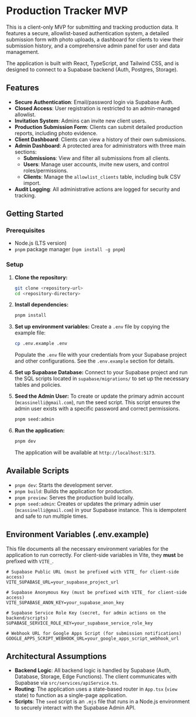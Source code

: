 # Production Tracker MVP

This is a client-only MVP for submitting and tracking production data. It features a secure, allowlist-based authentication system, a detailed submission form with photo uploads, a dashboard for clients to view their submission history, and a comprehensive admin panel for user and data management.

The application is built with React, TypeScript, and Tailwind CSS, and is designed to connect to a Supabase backend (Auth, Postgres, Storage).

## Features

- **Secure Authentication**: Email/password login via Supabase Auth.
- **Closed Access**: User registration is restricted to an admin-managed allowlist.
- **Invitation System**: Admins can invite new client users.
- **Production Submission Form**: Clients can submit detailed production reports, including photo evidence.
- **Client Dashboard**: Clients can view a history of their own submissions.
- **Admin Dashboard**: A protected area for administrators with three main sections:
  - **Submissions**: View and filter all submissions from all clients.
  - **Users**: Manage user accounts, invite new users, and control roles/permissions.
  - **Clients**: Manage the `allowlist_clients` table, including bulk CSV import.
- **Audit Logging**: All administrative actions are logged for security and tracking.

## Getting Started

### Prerequisites

- Node.js (LTS version)
- `pnpm` package manager (`npm install -g pnpm`)

### Setup

1.  **Clone the repository:**
    ```bash
    git clone <repository-url>
    cd <repository-directory>
    ```

2.  **Install dependencies:**
    ```bash
    pnpm install
    ```

3.  **Set up environment variables:**
    Create a `.env` file by copying the example file:
    ```bash
    cp .env.example .env
    ```
    Populate the `.env` file with your credentials from your Supabase project and other configurations. See the `.env.example` section for details.

4.  **Set up Supabase Database:**
    Connect to your Supabase project and run the SQL scripts located in `supabase/migrations/` to set up the necessary tables and policies.

5.  **Seed the Admin User:**
    To create or update the primary admin account (`mcassinelli@gmail.com`), run the seed script. This script ensures the admin user exists with a specific password and correct permissions.
    ```bash
    pnpm seed:admin
    ```

6.  **Run the application:**
    ```bash
    pnpm dev
    ```
    The application will be available at `http://localhost:5173`.

## Available Scripts

-   `pnpm dev`: Starts the development server.
-   `pnpm build`: Builds the application for production.
-   `pnpm preview`: Serves the production build locally.
-   `pnpm seed:admin`: Creates or updates the primary admin user (`mcassinelli@gmail.com`) in your Supabase instance. This is idempotent and safe to run multiple times.

## Environment Variables (.env.example)

This file documents all the necessary environment variables for the application to run correctly. For client-side variables in Vite, they **must** be prefixed with `VITE_`.

```
# Supabase Public URL (must be prefixed with VITE_ for client-side access)
VITE_SUPABASE_URL=your_supabase_project_url

# Supabase Anonymous Key (must be prefixed with VITE_ for client-side access)
VITE_SUPABASE_ANON_KEY=your_supabase_anon_key

# Supabase Service Role Key (secret, for admin actions on the backend/scripts)
SUPABASE_SERVICE_ROLE_KEY=your_supabase_service_role_key

# Webhook URL for Google Apps Script (for submission notifications)
GOOGLE_APPS_SCRIPT_WEBHOOK_URL=your_google_apps_script_webhook_url
```

## Architectural Assumptions

-   **Backend Logic**: All backend logic is handled by Supabase (Auth, Database, Storage, Edge Functions). The client communicates with Supabase via `src/services/apiService.ts`.
-   **Routing**: The application uses a state-based router in `App.tsx` (`view` state) to function as a single-page application.
-   **Scripts**: The `seed` script is an `.mjs` file that runs in a Node.js environment to securely interact with the Supabase Admin API.
